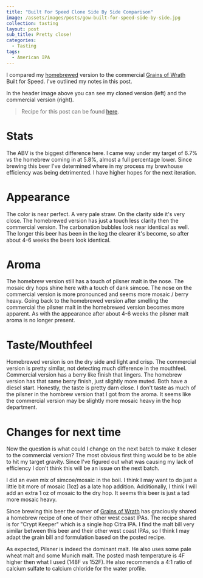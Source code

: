 ```yaml
---
title: "Built For Speed Clone Side By Side Comparison"
image: /assets/images/posts/gow-built-for-speed-side-by-side.jpg
collection: tasting
layout: post
sub_title: Pretty close!
categories:
  - Tasting
tags:
  - American IPA
---
```


I compared my [homebrewed](/recipes/built-for-speed-clone/) version to the commercial [Grains of Wrath](https://gowbeer.com) Built for Speed. I've
outlined my notes in this post.

In the header image above you can see my cloned version (left)
and the commercial version (right).

> Recipe for this post can be found [here](/recipes/built-for-speed-clone/).

# Stats

The ABV is the biggest difference here. I came way under my target of
6.7% vs the homebrew coming in at 5.8%, almost a full percentage lower. Since brewing
this beer I've determined where in my process my brewhouse efficiency was being detrimented.
I have higher hopes for the next iteration.

# Appearance

The color is near perfect. A very pale straw. On the clarity side it's
very close. The homebrewed version has just a touch less clarity then
the commercial version. The carbonation bubbles look near identical
as well. The longer this beer has been in the keg the clearer it's become, so after about
4-6 weeks the beers look identical.

# Aroma

The homebrew version still has a touch of pilsner malt in the nose.
The mosaic dry hops shine here with a touch of dank simcoe. The nose
on the commercial version is more pronounced and seems more mosaic
/ berry heavy. Going back to the homebrewed version after smelling
the commercial the pilsner malt in the homebrewed version becomes
more apparent. As with the appearance after about 4-6 weeks the pilsner malt aroma
is no longer present.

# Taste/Mouthfeel

Homebrewed version is on the dry side and light and crisp. The commercial
version is pretty similar, not detecting much difference in the mouthfeel.
Commercial version has a berry like finish that lingers. The homebrew version
has that same berry finish, just slightly more muted. Both have a diesel start.
Honestly, the taste is pretty darn close. I don't taste as much of the pilsner
in the hombrew version that I got from the aroma. It seems like the commercial
version may be slightly more mosaic heavy in the hop department.

# Changes for next time

Now the question is what could I change on the next batch to make it closer to the
commercial version? The most obvious first thing would be to be able to hit my target gravity.
Since I've figured out what was causing my lack of efficiency I don't think this will be
an issue on the next batch.

I did an even mix of simcoe/mosaic in the boil. I think I may want to do just a
little bit more of mosaic (1oz) as a late hop addition. Additionally, I think I will add
an extra 1 oz of mosaic to the dry hop. It seems this beer is just a tad more mosaic heavy.

Since brewing this beer the owner of [Grains of Wrath](https://gowbeer.com/) has
graciously shared a homebrew recipe of one of their other west coast IPAs. The recipe
shared is for "Crypt Keeper" which is a single hop Citra IPA. I find the malt bill very
similar between this beer and their other west coast IPAs, so I think I may adapt the
grain bill and formulation based on the posted recipe.

As expected, Pilsner is indeed the dominant malt. He also uses some pale wheat malt and
some Munich malt. The posted mash temperature is 4F higher then what I used (148F vs 152F).
He also recommends a 4:1 ratio of calcium sulfate to calcium chloride for the water profile.
